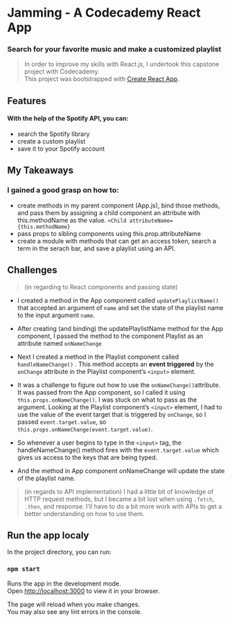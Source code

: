 # Jamming - A Codecademy React App
### Search for your favorite music and make a customized playlist
>In order to improve my skills with React.js, I undertook this capstone project with Codecademy.\
This project was bootstrapped with [Create React App](https://github.com/facebook/create-react-app).

## Features
#### With the help of the Spotify API, you can:
- search the Spotify library
- create a custom playlist
- save it to your Spotify account

<!-- You can view the live app [here](). -->

## My Takeaways
### I gained a good grasp on how to:
  - create methods in my parent component (App.js), bind those methods, and pass them by assigning a child component an attribute with this.methodName as the value. `<Child attributeName={this.methodName}`
  - pass props to sibling components using this.prop.attributeName
  - create a module with methods that can get an access token, search a term in the serach bar, and save a playlist using an API.

## Challenges 
>(in regarding to React components and passing state)
- I created a method in the App component called `updatePlaylistName()` that accepted an argument of `name` and set the state of the playlist name to the input argument `name`.

- After creating (and binding) the updatePlaylistName method for the App component, I passed the method to the component Playlist as an attribute named `onNameChange`

- Next I created a method in the Playlist component called `handleNameChange()` . This method accepts an **event triggered** by the `onChange` attribute in the Playlist component’s `<input>` element. 

- It was a challenge to figure out how to use the `onNameChange()`attribute. It was passed from the App component, so I called it using `this.props.onNameChange()`. I was stuck on what to pass as the argument. Looking at the Playlist component’s `<input>` element, I had to use the value of the event target that is triggered by `onChange`, so I passed `event.target.value`, so `this.props.onNameChange(event.target.value)`. 

- So whenever a user begins to type in the `<input>` tag, the handleNameChange() method fires with the `event.target.value` which gives us access to the keys that are being typed. 

- And the method in App component onNameChange will update the state of the playlist name.

>(in regards to API implementation)
> I had a little bit of knowledge of HTTP request methods, but I became a bit lost when using `.fetch`, `.then`, and response.
> I'll have to do a bit more work with APIs to get a better understanding on how to use them.

## Run the app localy

In the project directory, you can run:

### `npm start`


Runs the app in the development mode.\
Open [http://localhost:3000](http://localhost:3000) to view it in your browser.

The page will reload when you make changes.\
You may also see any lint errors in the console.

